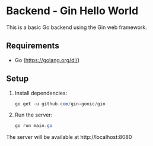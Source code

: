 # Backend - Gin Hello World

This is a basic Go backend using the Gin web framework.

## Requirements
- Go (https://golang.org/dl/)

## Setup
1. Install dependencies:
   ```powershell
   go get -u github.com/gin-gonic/gin
   ```
2. Run the server:
   ```powershell
   go run main.go
   ```

The server will be available at http://localhost:8080
